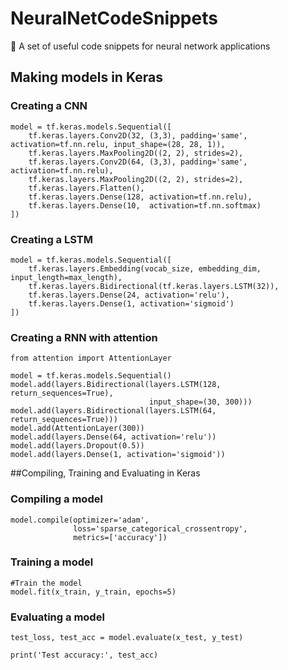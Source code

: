 # NeuralNetCodeSnippets
🧠 A set of useful code snippets for neural network applications
## Making models in Keras
### Creating a CNN
```
model = tf.keras.models.Sequential([
    tf.keras.layers.Conv2D(32, (3,3), padding='same', activation=tf.nn.relu, input_shape=(28, 28, 1)),
    tf.keras.layers.MaxPooling2D((2, 2), strides=2),
    tf.keras.layers.Conv2D(64, (3,3), padding='same', activation=tf.nn.relu),
    tf.keras.layers.MaxPooling2D((2, 2), strides=2),
    tf.keras.layers.Flatten(),
    tf.keras.layers.Dense(128, activation=tf.nn.relu),
    tf.keras.layers.Dense(10,  activation=tf.nn.softmax)
])
```

### Creating a LSTM
```
model = tf.keras.models.Sequential([
    tf.keras.layers.Embedding(vocab_size, embedding_dim, input_length=max_length),
    tf.keras.layers.Bidirectional(tf.keras.layers.LSTM(32)),
    tf.keras.layers.Dense(24, activation='relu'),
    tf.keras.layers.Dense(1, activation='sigmoid')
])
```

### Creating a RNN with attention
```
from attention import AttentionLayer

model = tf.keras.models.Sequential()
model.add(layers.Bidirectional(layers.LSTM(128, return_sequences=True),
                               input_shape=(30, 300)))
model.add(layers.Bidirectional(layers.LSTM(64, return_sequences=True)))
model.add(AttentionLayer(300))
model.add(layers.Dense(64, activation='relu'))
model.add(layers.Dropout(0.5))
model.add(layers.Dense(1, activation='sigmoid'))
```

##Compiling, Training and Evaluating in Keras
### Compiling a model
```
model.compile(optimizer='adam',
              loss='sparse_categorical_crossentropy',
              metrics=['accuracy'])
```

### Training a model
```
#Train the model
model.fit(x_train, y_train, epochs=5)
```

### Evaluating a model
```
test_loss, test_acc = model.evaluate(x_test, y_test)

print('Test accuracy:', test_acc)
```
